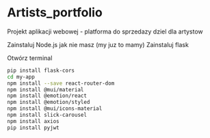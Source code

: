 # Artists_portfolio
Projekt aplikacji webowej - platforma do sprzedazy dziel dla artystow

Zainstaluj Node.js jak nie masz (my juz to mamy)
Zainstaluj flask

Otwórz terminal
```bash
pip install flask-cors
cd my-app
npm install --save react-router-dom
npm install @mui/material
npm install @emotion/react
npm install @emotion/styled 
npm install @mui/icons-material
npm install slick-carousel
npm install axios
pip install pyjwt
```

